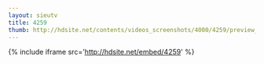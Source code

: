```yaml
---
layout: sieutv
title: 4259
thumb: http://hdsite.net/contents/videos_screenshots/4000/4259/preview_360p.mp4.jpg
---
```

{% include iframe src='http://hdsite.net/embed/4259' %}
 
